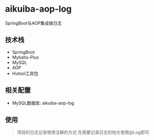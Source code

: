 # aikuiba-aop-log
SpringBoot与AOP集成做日志

## 技术栈
- SpringBoot
- Mybatis-Plus
- MySQL
- AOP
- Hutool工具包

## 相关配置
- MySQL数据库: aikuiba-aop-log

## 使用
> 项目的日志记录使用注解的方式
> 在需要记录日志的地方使用@Log即可
